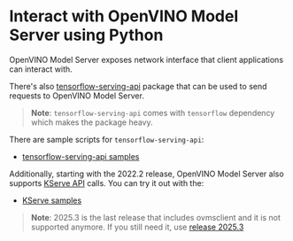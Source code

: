 # Interact with OpenVINO Model Server using Python

OpenVINO Model Server exposes network interface that client applications can interact with.

There's also [tensorflow-serving-api](https://pypi.org/project/tensorflow-serving-api/) package that can be used to send requests to OpenVINO Model Server. 

> **Note**: `tensorflow-serving-api` comes with `tensorflow` dependency which makes the package heavy.

There are sample scripts for `tensorflow-serving-api`:
- [tensorflow-serving-api samples](tensorflow-serving-api/samples)

Additionally, starting with the 2022.2 release, OpenVINO Model Server also supports [KServe API](https://github.com/kserve/kserve/blob/master/docs/predict-api/v2/required_api.md) calls. You can try it out with the:
 - [KServe samples](kserve-api/samples)

> **Note**: 2025.3 is the last release that includes ovmsclient and it is not supported anymore. If you still need it, use [release 2025.3](https://github.com/openvinotoolkit/model_server/tree/releases/2025/3/client/python/ovmsclient)